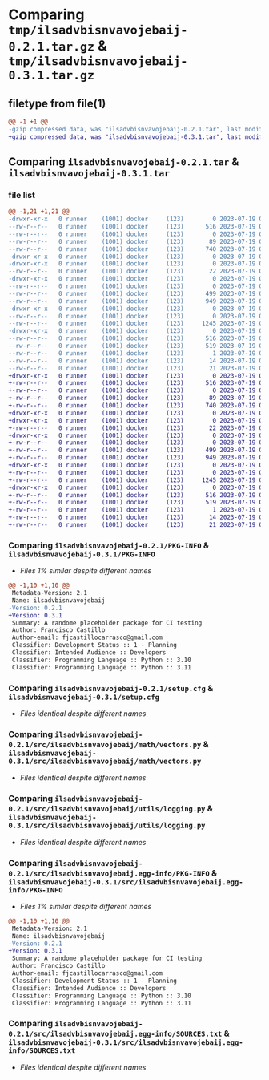 # Comparing `tmp/ilsadvbisnvavojebaij-0.2.1.tar.gz` & `tmp/ilsadvbisnvavojebaij-0.3.1.tar.gz`

## filetype from file(1)

```diff
@@ -1 +1 @@
-gzip compressed data, was "ilsadvbisnvavojebaij-0.2.1.tar", last modified: Wed Jul 19 05:02:45 2023, max compression
+gzip compressed data, was "ilsadvbisnvavojebaij-0.3.1.tar", last modified: Wed Jul 19 06:07:42 2023, max compression
```

## Comparing `ilsadvbisnvavojebaij-0.2.1.tar` & `ilsadvbisnvavojebaij-0.3.1.tar`

### file list

```diff
@@ -1,21 +1,21 @@
-drwxr-xr-x   0 runner    (1001) docker     (123)        0 2023-07-19 05:02:45.131695 ilsadvbisnvavojebaij-0.2.1/
--rw-r--r--   0 runner    (1001) docker     (123)      516 2023-07-19 05:02:45.131695 ilsadvbisnvavojebaij-0.2.1/PKG-INFO
--rw-r--r--   0 runner    (1001) docker     (123)        0 2023-07-19 05:02:28.000000 ilsadvbisnvavojebaij-0.2.1/README.md
--rw-r--r--   0 runner    (1001) docker     (123)       89 2023-07-19 05:02:28.000000 ilsadvbisnvavojebaij-0.2.1/pyproject.toml
--rw-r--r--   0 runner    (1001) docker     (123)      740 2023-07-19 05:02:45.131695 ilsadvbisnvavojebaij-0.2.1/setup.cfg
-drwxr-xr-x   0 runner    (1001) docker     (123)        0 2023-07-19 05:02:45.127695 ilsadvbisnvavojebaij-0.2.1/src/
-drwxr-xr-x   0 runner    (1001) docker     (123)        0 2023-07-19 05:02:45.127695 ilsadvbisnvavojebaij-0.2.1/src/ilsadvbisnvavojebaij/
--rw-r--r--   0 runner    (1001) docker     (123)       22 2023-07-19 05:02:28.000000 ilsadvbisnvavojebaij-0.2.1/src/ilsadvbisnvavojebaij/__init__.py
-drwxr-xr-x   0 runner    (1001) docker     (123)        0 2023-07-19 05:02:45.127695 ilsadvbisnvavojebaij-0.2.1/src/ilsadvbisnvavojebaij/math/
--rw-r--r--   0 runner    (1001) docker     (123)        0 2023-07-19 05:02:28.000000 ilsadvbisnvavojebaij-0.2.1/src/ilsadvbisnvavojebaij/math/__init__.py
--rw-r--r--   0 runner    (1001) docker     (123)      499 2023-07-19 05:02:28.000000 ilsadvbisnvavojebaij-0.2.1/src/ilsadvbisnvavojebaij/math/scalars.py
--rw-r--r--   0 runner    (1001) docker     (123)      949 2023-07-19 05:02:28.000000 ilsadvbisnvavojebaij-0.2.1/src/ilsadvbisnvavojebaij/math/vectors.py
-drwxr-xr-x   0 runner    (1001) docker     (123)        0 2023-07-19 05:02:45.131695 ilsadvbisnvavojebaij-0.2.1/src/ilsadvbisnvavojebaij/utils/
--rw-r--r--   0 runner    (1001) docker     (123)        0 2023-07-19 05:02:28.000000 ilsadvbisnvavojebaij-0.2.1/src/ilsadvbisnvavojebaij/utils/__init__.py
--rw-r--r--   0 runner    (1001) docker     (123)     1245 2023-07-19 05:02:28.000000 ilsadvbisnvavojebaij-0.2.1/src/ilsadvbisnvavojebaij/utils/logging.py
-drwxr-xr-x   0 runner    (1001) docker     (123)        0 2023-07-19 05:02:45.127695 ilsadvbisnvavojebaij-0.2.1/src/ilsadvbisnvavojebaij.egg-info/
--rw-r--r--   0 runner    (1001) docker     (123)      516 2023-07-19 05:02:45.000000 ilsadvbisnvavojebaij-0.2.1/src/ilsadvbisnvavojebaij.egg-info/PKG-INFO
--rw-r--r--   0 runner    (1001) docker     (123)      519 2023-07-19 05:02:45.000000 ilsadvbisnvavojebaij-0.2.1/src/ilsadvbisnvavojebaij.egg-info/SOURCES.txt
--rw-r--r--   0 runner    (1001) docker     (123)        1 2023-07-19 05:02:45.000000 ilsadvbisnvavojebaij-0.2.1/src/ilsadvbisnvavojebaij.egg-info/dependency_links.txt
--rw-r--r--   0 runner    (1001) docker     (123)       14 2023-07-19 05:02:45.000000 ilsadvbisnvavojebaij-0.2.1/src/ilsadvbisnvavojebaij.egg-info/requires.txt
--rw-r--r--   0 runner    (1001) docker     (123)       21 2023-07-19 05:02:45.000000 ilsadvbisnvavojebaij-0.2.1/src/ilsadvbisnvavojebaij.egg-info/top_level.txt
+drwxr-xr-x   0 runner    (1001) docker     (123)        0 2023-07-19 06:07:42.862375 ilsadvbisnvavojebaij-0.3.1/
+-rw-r--r--   0 runner    (1001) docker     (123)      516 2023-07-19 06:07:42.862375 ilsadvbisnvavojebaij-0.3.1/PKG-INFO
+-rw-r--r--   0 runner    (1001) docker     (123)        0 2023-07-19 06:07:20.000000 ilsadvbisnvavojebaij-0.3.1/README.md
+-rw-r--r--   0 runner    (1001) docker     (123)       89 2023-07-19 06:07:20.000000 ilsadvbisnvavojebaij-0.3.1/pyproject.toml
+-rw-r--r--   0 runner    (1001) docker     (123)      740 2023-07-19 06:07:42.862375 ilsadvbisnvavojebaij-0.3.1/setup.cfg
+drwxr-xr-x   0 runner    (1001) docker     (123)        0 2023-07-19 06:07:42.858375 ilsadvbisnvavojebaij-0.3.1/src/
+drwxr-xr-x   0 runner    (1001) docker     (123)        0 2023-07-19 06:07:42.862375 ilsadvbisnvavojebaij-0.3.1/src/ilsadvbisnvavojebaij/
+-rw-r--r--   0 runner    (1001) docker     (123)       22 2023-07-19 06:07:20.000000 ilsadvbisnvavojebaij-0.3.1/src/ilsadvbisnvavojebaij/__init__.py
+drwxr-xr-x   0 runner    (1001) docker     (123)        0 2023-07-19 06:07:42.862375 ilsadvbisnvavojebaij-0.3.1/src/ilsadvbisnvavojebaij/math/
+-rw-r--r--   0 runner    (1001) docker     (123)        0 2023-07-19 06:07:20.000000 ilsadvbisnvavojebaij-0.3.1/src/ilsadvbisnvavojebaij/math/__init__.py
+-rw-r--r--   0 runner    (1001) docker     (123)      499 2023-07-19 06:07:20.000000 ilsadvbisnvavojebaij-0.3.1/src/ilsadvbisnvavojebaij/math/scalars.py
+-rw-r--r--   0 runner    (1001) docker     (123)      949 2023-07-19 06:07:20.000000 ilsadvbisnvavojebaij-0.3.1/src/ilsadvbisnvavojebaij/math/vectors.py
+drwxr-xr-x   0 runner    (1001) docker     (123)        0 2023-07-19 06:07:42.862375 ilsadvbisnvavojebaij-0.3.1/src/ilsadvbisnvavojebaij/utils/
+-rw-r--r--   0 runner    (1001) docker     (123)        0 2023-07-19 06:07:20.000000 ilsadvbisnvavojebaij-0.3.1/src/ilsadvbisnvavojebaij/utils/__init__.py
+-rw-r--r--   0 runner    (1001) docker     (123)     1245 2023-07-19 06:07:20.000000 ilsadvbisnvavojebaij-0.3.1/src/ilsadvbisnvavojebaij/utils/logging.py
+drwxr-xr-x   0 runner    (1001) docker     (123)        0 2023-07-19 06:07:42.862375 ilsadvbisnvavojebaij-0.3.1/src/ilsadvbisnvavojebaij.egg-info/
+-rw-r--r--   0 runner    (1001) docker     (123)      516 2023-07-19 06:07:42.000000 ilsadvbisnvavojebaij-0.3.1/src/ilsadvbisnvavojebaij.egg-info/PKG-INFO
+-rw-r--r--   0 runner    (1001) docker     (123)      519 2023-07-19 06:07:42.000000 ilsadvbisnvavojebaij-0.3.1/src/ilsadvbisnvavojebaij.egg-info/SOURCES.txt
+-rw-r--r--   0 runner    (1001) docker     (123)        1 2023-07-19 06:07:42.000000 ilsadvbisnvavojebaij-0.3.1/src/ilsadvbisnvavojebaij.egg-info/dependency_links.txt
+-rw-r--r--   0 runner    (1001) docker     (123)       14 2023-07-19 06:07:42.000000 ilsadvbisnvavojebaij-0.3.1/src/ilsadvbisnvavojebaij.egg-info/requires.txt
+-rw-r--r--   0 runner    (1001) docker     (123)       21 2023-07-19 06:07:42.000000 ilsadvbisnvavojebaij-0.3.1/src/ilsadvbisnvavojebaij.egg-info/top_level.txt
```

### Comparing `ilsadvbisnvavojebaij-0.2.1/PKG-INFO` & `ilsadvbisnvavojebaij-0.3.1/PKG-INFO`

 * *Files 1% similar despite different names*

```diff
@@ -1,10 +1,10 @@
 Metadata-Version: 2.1
 Name: ilsadvbisnvavojebaij
-Version: 0.2.1
+Version: 0.3.1
 Summary: A randome placeholder package for CI testing
 Author: Francisco Castillo
 Author-email: fjcastillocarrasco@gmail.com
 Classifier: Development Status :: 1 - Planning
 Classifier: Intended Audience :: Developers
 Classifier: Programming Language :: Python :: 3.10
 Classifier: Programming Language :: Python :: 3.11
```

### Comparing `ilsadvbisnvavojebaij-0.2.1/setup.cfg` & `ilsadvbisnvavojebaij-0.3.1/setup.cfg`

 * *Files identical despite different names*

### Comparing `ilsadvbisnvavojebaij-0.2.1/src/ilsadvbisnvavojebaij/math/vectors.py` & `ilsadvbisnvavojebaij-0.3.1/src/ilsadvbisnvavojebaij/math/vectors.py`

 * *Files identical despite different names*

### Comparing `ilsadvbisnvavojebaij-0.2.1/src/ilsadvbisnvavojebaij/utils/logging.py` & `ilsadvbisnvavojebaij-0.3.1/src/ilsadvbisnvavojebaij/utils/logging.py`

 * *Files identical despite different names*

### Comparing `ilsadvbisnvavojebaij-0.2.1/src/ilsadvbisnvavojebaij.egg-info/PKG-INFO` & `ilsadvbisnvavojebaij-0.3.1/src/ilsadvbisnvavojebaij.egg-info/PKG-INFO`

 * *Files 1% similar despite different names*

```diff
@@ -1,10 +1,10 @@
 Metadata-Version: 2.1
 Name: ilsadvbisnvavojebaij
-Version: 0.2.1
+Version: 0.3.1
 Summary: A randome placeholder package for CI testing
 Author: Francisco Castillo
 Author-email: fjcastillocarrasco@gmail.com
 Classifier: Development Status :: 1 - Planning
 Classifier: Intended Audience :: Developers
 Classifier: Programming Language :: Python :: 3.10
 Classifier: Programming Language :: Python :: 3.11
```

### Comparing `ilsadvbisnvavojebaij-0.2.1/src/ilsadvbisnvavojebaij.egg-info/SOURCES.txt` & `ilsadvbisnvavojebaij-0.3.1/src/ilsadvbisnvavojebaij.egg-info/SOURCES.txt`

 * *Files identical despite different names*

